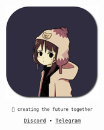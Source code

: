 <div align="center"> 
<br /><br /> 

<img src="./21.png" width="250px" />

<br />

`🍁 creating the future together`

<p align="center">
      <samp>
         <a href="https://discord.gg/#9707" target="_blank">Discord</a> &#8226;
         <a href="https://t.me/W2N3098" target="_blank">Telegram</a>
      </samp>
</p>

</div>
